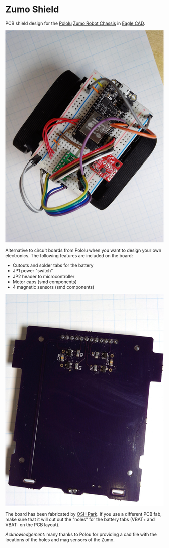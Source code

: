 # Zumo Shield 

PCB shield design for the [Pololu](https://www.pololu.com) [Zumo Robot Chassis](https://www.pololu.com/product/1418) in [Eagle CAD](https://www.autodesk.com/products/eagle/overview).

![Zumo with custom shield](fig/zumo.jpg)

Alternative to circuit boards from Pololu when you want to design your own electronics. The following features are included on the board:

* Cutouts and solder tabs for the battery
* JP1 power "switch"
* JP2 header to microcontroller
* Motor caps (smd components)
* 4 magnetic sensors (smd components)

![Custom shield](fig/board.jpg)

The board has been fabricated by [OSH Park](https://oshpark.com). If you use a different PCB fab, make sure that it will cut out the "holes" for the battery tabs (VBAT+ and VBAT- on the PCB layout).

*Acknowledgement:* many thanks to Polou for providing a cad file with the locations of the holes and mag sensors of the Zumo.